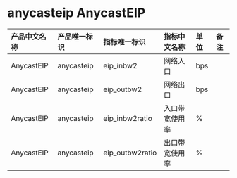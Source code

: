 # anycasteip AnycastEIP

|产品中文名称|产品唯一标识|指标唯一标识|指标中文名称|单位|备注|
|:----|:----|:----|:----|:----|:----|
|AnycastEIP|anycasteip|eip_inbw2|网络入口|bps| |
|AnycastEIP|anycasteip|eip_outbw2|网络出口|bps| |
|AnycastEIP|anycasteip|eip_inbw2ratio|入口带宽使用率|%| |
|AnycastEIP|anycasteip|eip_outbw2ratio|出口带宽使用率|%| |
